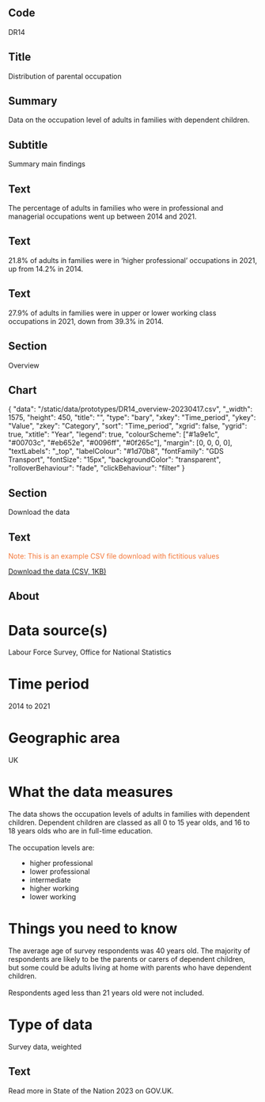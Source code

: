 ## Code
DR14

## Title
Distribution of parental occupation

## Summary
Data on the occupation level of adults in families with dependent children.

## Subtitle
Summary main findings

## Text
The percentage of adults in families who were in professional and managerial occupations went up between 2014 and 2021.
## Text
21.8% of adults in families were in ‘higher professional’ occupations in 2021, up from 14.2% in 2014.
## Text
27.9% of adults in families were in upper or lower working class occupations in 2021, down from 39.3% in 2014.

## Section
Overview

## Chart
{ "data": "/static/data/prototypes/DR14_overview-20230417.csv", "_width": 1575, "height": 450, "title": "", "type": "bary", "xkey": "Time_period", "ykey": "Value", "zkey": "Category", "sort": "Time_period", "xgrid": false, "ygrid": true, "xtitle": "Year", "legend": true, "colourScheme": ["#1a9e1c", "#00703c", "#eb652e", "#0096ff", "#0f265c"], "margin": [0, 0, 0, 0], "textLabels": "_top", "labelColour": "#1d70b8", "fontFamily": "GDS Transport", "fontSize": "15px", "backgroundColor": "transparent", "rolloverBehaviour": "fade", "clickBehaviour": "filter" }

## Section
Download the data

## Text
<p class="govuk-body govuk-!-font-weight-bold govuk-!-margin-bottom-2" style="color: #f47738;">
    Note: This is an example CSV file download with fictitious values
</p>

<p class="govuk-body">
    <a href="#" class="govuk-link">Download the data (CSV, 1KB)</a>
</p>

## About
# Data source(s)
Labour Force Survey, Office for National Statistics

# Time period
2014 to 2021

# Geographic area
UK

# What the data measures
The data shows the occupation levels of adults in families with dependent children. Dependent children are classed as all 0 to 15 year olds, and 16 to 18 years olds who are in full-time education.<br>
<br>
The occupation levels are:

<ul class="govuk-list" style="list-style-type: disc; margin-left: 20px;">
  <li>higher professional</li>
  <li>lower professional</li>
  <li>intermediate</li>
  <li>higher working</li>
  <li>lower working</li>
</ul>

# Things you need to know
The average age of survey respondents was 40 years old. The majority of respondents are likely to be the parents or carers of dependent children, but some could be adults living at home with parents who have dependent children.<br>
<br>
Respondents aged less than 21 years old were not included.

# Type of data
Survey data, weighted

## Text
Read more in State of the Nation 2023 on GOV.UK.
